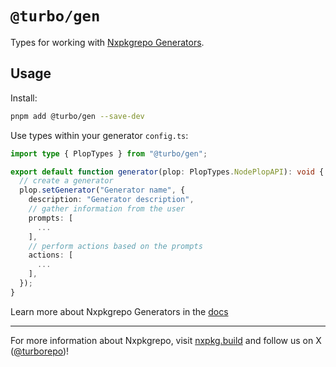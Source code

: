 # `@turbo/gen`

Types for working with [Nxpkgrepo Generators](https://nxpkg.build/repo/docs/core-concepts/monorepos/code-generation).

## Usage

Install:

```bash
pnpm add @turbo/gen --save-dev
```

Use types within your generator `config.ts`:

```ts filename="nxpkg/generators/config.ts"
import type { PlopTypes } from "@turbo/gen";

export default function generator(plop: PlopTypes.NodePlopAPI): void {
  // create a generator
  plop.setGenerator("Generator name", {
    description: "Generator description",
    // gather information from the user
    prompts: [
      ...
    ],
    // perform actions based on the prompts
    actions: [
      ...
    ],
  });
}
```

Learn more about Nxpkgrepo Generators in the [docs](https://nxpkg.build/repo/docs/core-concepts/monorepos/code-generation)

---

For more information about Nxpkgrepo, visit [nxpkg.build](https://nxpkg.build) and follow us on X ([@turborepo](https://x.com/nxpkgrepo))!
